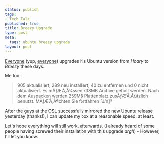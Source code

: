 ```yaml
--- 
status: publish
tags: 
- Tech Talk
published: true
title: Breezy Upgrade
type: post
meta: 
  tags: ubuntu breezy upgrade
layout: post
---
```

<a href="http://paland.net/blog/index.php/2005/10/13/381-breezyupgrade">Everyone</a> (yup, <a href="http://blog.jeanpierre.de/2005/10/14/ubuntu-upgrade/">everyone</a>) upgrades his Ubuntu version from <em>Hoary</em> to <em>Breezy</em> these days.

Me too:

<blockquote>905 aktualisiert, 289 neu installiert, 40 zu entfernen und 0 nicht aktualisiert.
Es mÃƒÆ’Ã‚Â¼ssen 738MB Archive geholt werden.
Nach dem Auspacken werden 259MB Plattenplatz zusÃƒÆ’Ã‚Â¤tzlich benutzt.
MÃƒÆ’Ã‚Â¶chten Sie fortfahren [J/n]?
</blockquote>

After the guys at the <a href="http://osuosl.org/">OSL</a> successfully mirrored the new Ubuntu release yesterday (thanks!), I can update my box at a reasonable speed, at least.

Let's hope everything will still work, afterwards. (I already heard of some people having screwed their installation with this upgrade *argh*) - However, I'll let you know.
